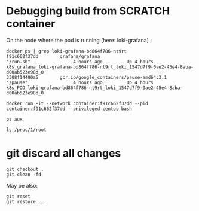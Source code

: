 
# Debugging build from SCRATCH container

On the node where the pod is running (here: loki-grafana) :

```
docker ps | grep loki-grafana-bd864f786-nt9rt
f91c662f37dd        grafana/grafana                                     "/run.sh"                4 hours ago         Up 4 hours                              k8s_grafana_loki-grafana-bd864f786-nt9rt_loki_1547d7f9-0ae2-45e4-8aba-d00ab523e98d_0
3308f14400a5        gcr.io/google_containers/pause-amd64:3.1            "/pause"                 4 hours ago         Up 4 hours                              k8s_POD_loki-grafana-bd864f786-nt9rt_loki_1547d7f9-0ae2-45e4-8aba-d00ab523e98d_0

docker run -it --network container:f91c662f37dd --pid container:f91c662f37dd --privileged centos bash

ps aux

ls /proc/1/root
```      
 
# git discard all changes

```
git checkout .
git clean -fd
```  
May be also:
```
git reset
git restore ...  
```
